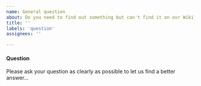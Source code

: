 ```yaml
---
name: General question
about: Do you need to find out something but can't find it on our Wiki? Please feel free to ask!
title: ''
labels: 'question'
assignees: ''

---
```


#### Question
Please ask your question as clearly as possible to let us find a better answer...